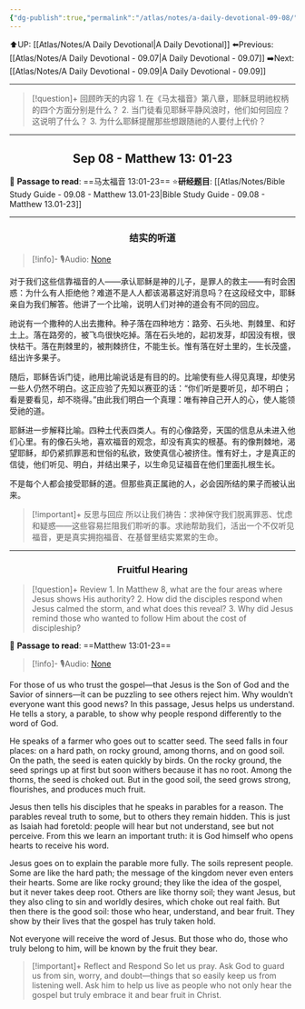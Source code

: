 ```yaml
---
{"dg-publish":true,"permalink":"/atlas/notes/a-daily-devotional-09-08/"}
---
```


 ⬆️UP: [[Atlas/Notes/A Daily Devotional\|A Daily Devotional]]
⬅️Previous: [[Atlas/Notes/A Daily Devotional - 09.07\|A Daily Devotional - 09.07]]
➡️Next: [[Atlas/Notes/A Daily Devotional - 09.09\|A Daily Devotional - 09.09]]

---

> [!question]+ 回顾昨天的内容
> 1.⁠ ⁠在《马太福音》第八章，耶稣显明祂权柄的四个方面分别是什么？
2.⁠ ⁠当门徒看见耶稣平静风浪时，他们如何回应？这说明了什么？
3.⁠ ⁠为什么耶稣提醒那些想跟随祂的人要付上代价？


---
## <center>Sep 08 - Matthew 13: 01-23</center>

📖 **Passage to read**: ==马太福音 13:01-23==
⭐**研经题目**: [[Atlas/Notes/Bible Study Guide - 09.08 - Matthew 13.01-23\|Bible Study Guide - 09.08 - Matthew 13.01-23]]

---
### <center>结实的听道</center>

> [!info]- 🎙️Audio: [None]()

对于我们这些信靠福音的人——承认耶稣是神的儿子，是罪人的救主——有时会困惑：为什么有人拒绝他？难道不是人人都该渴慕这好消息吗？在这段经文中，耶稣亲自为我们解答。他讲了一个比喻，说明人们对神的道会有不同的回应。

祂说有一个撒种的人出去撒种。种子落在四种地方：路旁、石头地、荆棘里、和好土上。落在路旁的，被飞鸟很快吃掉。落在石头地的，起初发芽，却因没有根，很快枯干。落在荆棘里的，被荆棘挤住，不能生长。惟有落在好土里的，生长茂盛，结出许多果子。

随后，耶稣告诉门徒，祂用比喻说话是有目的的。比喻使有些人得见真理，却使另一些人仍然不明白。这正应验了先知以赛亚的话：“你们听是要听见，却不明白；看是要看见，却不晓得。”由此我们明白一个真理：唯有神自己开人的心，使人能领受祂的道。

耶稣进一步解释比喻。四种土代表四类人。有的心像路旁，天国的信息从未进入他们心里。有的像石头地，喜欢福音的观念，却没有真实的根基。有的像荆棘地，渴望耶稣，却仍紧抓罪恶和世俗的私欲，致使真信心被挤住。惟有好土，才是真正的信徒，他们听见、明白，并结出果子，以生命见证福音在他们里面扎根生长。

不是每个人都会接受耶稣的道。但那些真正属祂的人，必会因所结的果子而被认出来。

> [!important]+ 反思与回应
所以让我们祷告：求神保守我们脱离罪恶、忧虑和疑惑——这些容易拦阻我们聆听的事。求祂帮助我们，活出一个不仅听见福音，更是真实拥抱福音、在基督里结实累累的生命。

---
### <center>Fruitful Hearing</center>

> [!question]+ Review
> 1.⁠ ⁠In Matthew 8, what are the four areas where Jesus shows His authority?
2.⁠ ⁠How did the disciples respond when Jesus calmed the storm, and what does this reveal?
3.⁠ ⁠Why did Jesus remind those who wanted to follow Him about the cost of discipleship?

📖 **Passage to read**: ==Matthew 13:01-23==

> [!info]- 🎙️Audio: [None]()  

For those of us who trust the gospel—that Jesus is the Son of God and the Savior of sinners—it can be puzzling to see others reject him. Why wouldn’t everyone want this good news? In this passage, Jesus helps us understand. He tells a story, a parable, to show why people respond differently to the word of God.

He speaks of a farmer who goes out to scatter seed. The seed falls in four places: on a hard path, on rocky ground, among thorns, and on good soil. On the path, the seed is eaten quickly by birds. On the rocky ground, the seed springs up at first but soon withers because it has no root. Among the thorns, the seed is choked out. But in the good soil, the seed grows strong, flourishes, and produces much fruit.

Jesus then tells his disciples that he speaks in parables for a reason. The parables reveal truth to some, but to others they remain hidden. This is just as Isaiah had foretold: people will hear but not understand, see but not perceive. From this we learn an important truth: it is God himself who opens hearts to receive his word.

Jesus goes on to explain the parable more fully. The soils represent people. Some are like the hard path; the message of the kingdom never even enters their hearts. Some are like rocky ground; they like the idea of the gospel, but it never takes deep root. Others are like thorny soil; they want Jesus, but they also cling to sin and worldly desires, which choke out real faith. But then there is the good soil: those who hear, understand, and bear fruit. They show by their lives that the gospel has truly taken hold.

Not everyone will receive the word of Jesus. But those who do, those who truly belong to him, will be known by the fruit they bear.

> [!important]+ Reflect and Respond
So let us pray. Ask God to guard us from sin, worry, and doubt—things that so easily keep us from listening well. Ask him to help us live as people who not only hear the gospel but truly embrace it and bear fruit in Christ.
